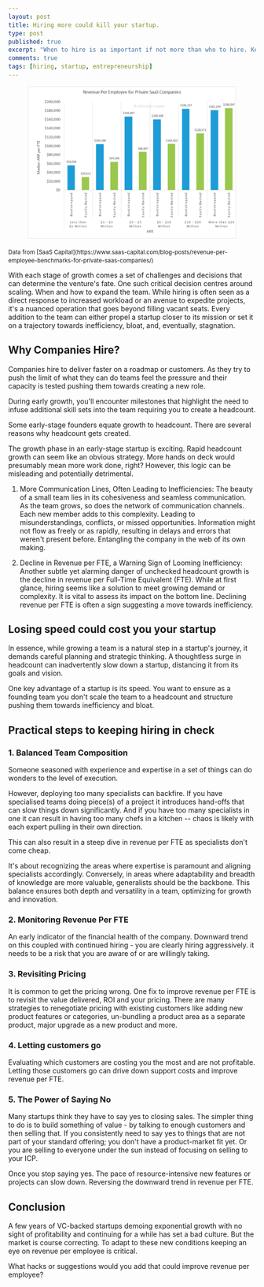 ```yaml
---
layout: post
title: Hiring more could kill your startup.
type: post
published: true
excerpt: "When to hire is as important if not more than who to hire. Keeping on eye on Revenue per employee allows you to do just that. Identify if the company should continue hiring."
comments: true
tags: [hiring, startup, entrepreneurship]
---
```


<figure>
  <img src="../images/rev-per-fte-by-type.jpg">
</figure>
<small>Data from [SaaS Capital](https://www.saas-capital.com/blog-posts/revenue-per-employee-benchmarks-for-private-saas-companies/)</small>

With each stage of growth comes a set of challenges and decisions that can determine the venture's fate. One such critical decision centres around scaling. When and how to expand the team. While hiring is often seen as a direct response to increased workload or an avenue to expedite projects, it's a nuanced operation that goes beyond filling vacant seats. Every addition to the team can either propel a startup closer to its mission or set it on a trajectory towards inefficiency, bloat, and, eventually, stagnation. 

## Why Companies Hire?
Companies hire to deliver faster on a roadmap or customers. As they try to push the limit of what they can do teams feel the pressure and their capacity is tested pushing them towards creating a new role.

During early growth, you'll encounter milestones that highlight the need to infuse additional skill sets into the team requiring you to create a headcount.

Some early-stage founders equate growth to headcount. There are several reasons why headcount gets created.

The growth phase in an early-stage startup is exciting. Rapid headcount growth can seem like an obvious strategy. More hands on deck would presumably mean more work done, right? However, this logic can be misleading and potentially detrimental.

1. More Communication Lines, Often Leading to Inefficiencies:
The beauty of a small team lies in its cohesiveness and seamless communication. As the team grows, so does the network of communication channels. Each new member adds to this complexity. Leading to misunderstandings, conflicts, or missed opportunities. Information might not flow as freely or as rapidly, resulting in delays and errors that weren't present before. Entangling the company in the web of its own making.

2. Decline in Revenue per FTE, a Warning Sign of Looming Inefficiency:
Another subtle yet alarming danger of unchecked headcount growth is the decline in revenue per Full-Time Equivalent (FTE). While at first glance, hiring seems like a solution to meet growing demand or complexity. It is vital to assess its impact on the bottom line. Declining revenue per FTE is often a sign suggesting a move towards inefficiency. 

## Losing speed could cost you your startup
In essence, while growing a team is a natural step in a startup's journey, it demands careful planning and strategic thinking. A thoughtless surge in headcount can inadvertently slow down a startup, distancing it from its goals and vision.

One key advantage of a startup is its speed. You want to ensure as a founding team you don't scale the team to a headcount and structure pushing them towards inefficiency and bloat.

## Practical steps to keeping hiring in check

### 1. Balanced Team Composition
Someone seasoned with experience and expertise in a set of things can do wonders to the level of execution.

However, deploying too many specialists can backfire. If you have specialised teams doing piece(s) of a project it introduces hand-offs that can slow things down significantly. And if you have too many specialists in one it can result in having too many chefs in a kitchen -- chaos is likely with each expert pulling in their own direction.

This can also result in a steep dive in revenue per FTE as specialists don't come cheap.

It's about recognizing the areas where expertise is paramount and aligning specialists accordingly. Conversely, in areas where adaptability and breadth of knowledge are more valuable, generalists should be the backbone. This balance ensures both depth and versatility in a team, optimizing for growth and innovation.

### 2. Monitoring Revenue Per FTE
An early indicator of the financial health of the company. Downward trend on this coupled with continued hiring - you are clearly hiring aggressively. it needs to be a risk that you are aware of or are willingly taking. 
   
### 3. Revisiting Pricing 
It is common to get the pricing wrong. One fix to improve revenue per FTE is to revisit the value delivered, ROI and your pricing. There are many strategies to renegotiate pricing with existing customers like adding new product features or categories, un-bundling a product area as a separate product, major upgrade as a new product and more.

### 4. Letting customers go
Evaluating which customers are costing you the most and are not profitable. Letting those customers go can drive down support costs and improve revenue per FTE.
   
### 5. The Power of Saying No
Many startups think they have to say yes to closing sales. The simpler thing to do is to build something of value - by talking to enough customers and then selling that. If you consistently need to say yes to things that are not part of your standard offering; you don't have a product-market fit yet. Or you are selling to everyone under the sun instead of focusing on selling to your ICP.

Once you stop saying yes. The pace of resource-intensive new features or projects can slow down. Reversing the downward trend in revenue per FTE.

## Conclusion
A few years of VC-backed startups demoing exponential growth with no sight of profitability and continuing for a while has set a bad culture. But the market is course correcting. To adapt to these new conditions keeping an eye on revenue per employee is critical.

What hacks or suggestions would you add that could improve revenue per employee?
